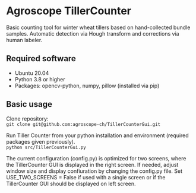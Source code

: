 # Agroscope TillerCounter

Basic counting tool for winter wheat tillers based on hand-collected bundle samples. Automatic detection via Hough transform and corrections via human labeler.

## Required software

- Ubuntu 20.04
- Python 3.8 or higher
- Packages: opencv-python, numpy, pillow (installed via pip)

## Basic usage
Clone repository: <br>
``git clone git@github.com:agroscope-ch/TillerCounterGui.git``

Run Tiller Counter from your python installation and environment (required packages given previously). <br>
``python src/TillerCounterGui.py``

The current configuration (config.py) is optimized for two screens, where the TillerCounter GUI is displayed in the right screen. 
If needed, adjust window size and display confiuration by changing the config.py file. Set USE_TWO_SCREENS = False if used with a single screen or if the TillerCounter GUI should be displayed on left screen.